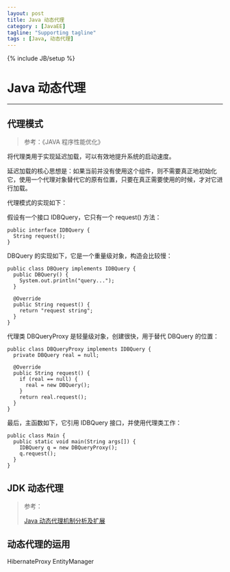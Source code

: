 ```yaml
---
layout: post
title: Java 动态代理
category : [JavaEE]
tagline: "Supporting tagline"
tags : [Java, 动态代理]
---
```

{% include JB/setup %}
# Java 动态代理
---

## 代理模式

> 参考：《JAVA 程序性能优化》

将代理类用于实现延迟加载，可以有效地提升系统的启动速度。

延迟加载的核心思想是：如果当前并没有使用这个组件，则不需要真正地初始化它，使用一个代理对象替代它的原有位置，只要在真正需要使用的时候，才对它进行加载。

<!--break-->

代理模式的实现如下：

假设有一个接口 IDBQuery，它只有一个 request() 方法：

```
public interface IDBQuery {
  String request();
}
```

DBQuery 的实现如下，它是一个重量级对象，构造会比较慢：

```
public class DBQuery implements IDBQuery {
  public DBQuery() {
    System.out.println("query...");
  }
  
  @Override
  public String request() {
    return "request string";
  }
}
```

代理类 DBQueryProxy 是轻量级对象，创建很快，用于替代 DBQuery 的位置：

```
public class DBQueryProxy implements IDBQuery {
  private DBQuery real = null;
  
  @Override
  public String request() {
    if (real == null) {
      real = new DBQuery();
    }
    return real.request();
  }
}
```

最后，主函数如下，它引用 IDBQuery 接口，并使用代理类工作：

```
public class Main {
  public static void main(String args[]) {
    IDBQuery q = new DBQueryProxy();
    q.request();
  }
}
```


## JDK 动态代理

> 参考：
>
> [Java 动态代理机制分析及扩展](https://www.ibm.com/developerworks/cn/java/j-lo-proxy1/index.html)


## 动态代理的运用
HibernateProxy
EntityManager


